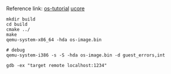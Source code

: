 Reference link: [os-tutorial][1]
                [ucore][2]

[1]: https://github.com/cfenollosa/os-tutorial
[2]: https://github.com/kiukotsu/ucore

```
mkdir build
cd build
cmake ../
make
qemu-system-x86_64 -hda os-image.bin
```

```
# debug
qemu-system-i386 -s -S -hda os-image.bin -d guest_errors,int

gdb -ex "target remote localhost:1234"
```
